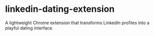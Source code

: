 # linkedin-dating-extension
A lightweight Chrome extension that transforms LinkedIn profiles into a playful dating interface.
